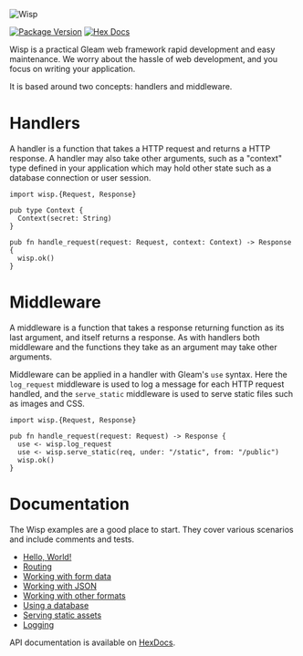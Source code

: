 ![Wisp](https://github.com/lpil/wisp/blob/main/docs/images/cover.png?raw=true)

[![Package Version](https://img.shields.io/hexpm/v/wisp)](https://hex.pm/packages/wisp)
[![Hex Docs](https://img.shields.io/badge/hex-docs-ffaff3)](https://hexdocs.pm/wisp/)

Wisp is a practical Gleam web framework rapid development and easy maintenance.
We worry about the hassle of web development, and you focus on writing your
application.

It is based around two concepts: handlers and middleware.

# Handlers

A handler is a function that takes a HTTP request and returns a HTTP
response. A handler may also take other arguments, such as a "context" type
defined in your application which may hold other state such as a database
connection or user session.

```gleam
import wisp.{Request, Response}

pub type Context {
  Context(secret: String)
}

pub fn handle_request(request: Request, context: Context) -> Response {
  wisp.ok()
}
```

# Middleware

A middleware is a function that takes a response returning function as its
last argument, and itself returns a response. As with handlers both
middleware and the functions they take as an argument may take other
arguments.

Middleware can be applied in a handler with Gleam's `use` syntax. Here the
`log_request` middleware is used to log a message for each HTTP request
handled, and the `serve_static` middleware is used to serve static files
such as images and CSS.

```gleam
import wisp.{Request, Response}

pub fn handle_request(request: Request) -> Response {
  use <- wisp.log_request
  use <- wisp.serve_static(req, under: "/static", from: "/public")
  wisp.ok()
}
```

# Documentation

The Wisp examples are a good place to start. They cover various scenarios and
include comments and tests.

- [Hello, World!](https://github.com/lpil/wisp/tree/main/examples/0-hello-world)
- [Routing](https://github.com/lpil/wisp/tree/main/examples/1-routing)
- [Working with form data](https://github.com/lpil/wisp/tree/main/examples/2-working-with-form-data)
- [Working with JSON](https://github.com/lpil/wisp/tree/main/examples/3-working-with-json)
- [Working with other formats](https://github.com/lpil/wisp/tree/main/examples/4-working-with-other-formats)
- [Using a database](https://github.com/lpil/wisp/tree/main/examples/5-using-a-database)
- [Serving static assets](https://github.com/lpil/wisp/tree/main/examples/6-serving-static-assets)
- [Logging](https://github.com/lpil/wisp/tree/main/examples/7-logging)

API documentation is available on [HexDocs](https://hexdocs.pm/wisp/).
